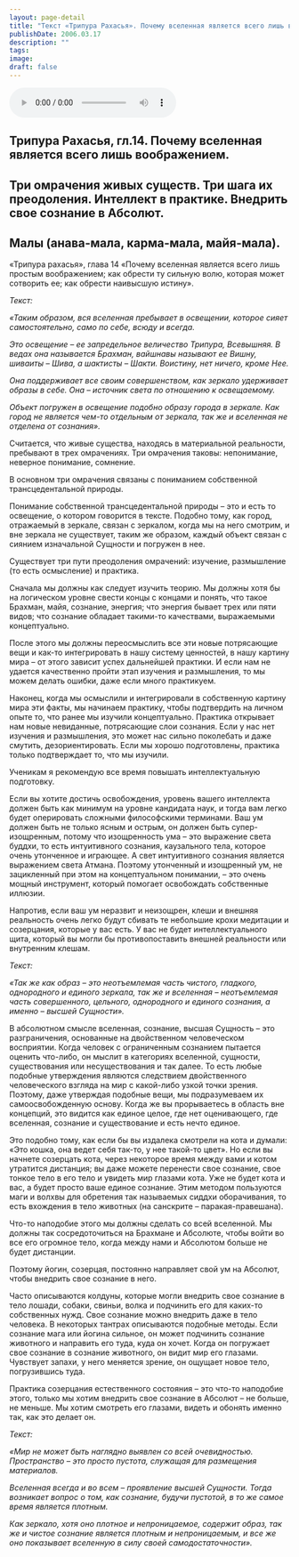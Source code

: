 ```yaml
---
layout: page-detail
title: "Текст «Трипура Рахасья». Почему вселенная является всего лишь воображением"
publishDate: 2006.03.17
description: ""
tags:
image:
draft: false
---
```


<audio title="2006.03.17 - Текст «Трипура Рахасья». Почему вселенная является всего лишь воображением.mp3" src="/upload/iblock/952/952ade47e09bff2556d2f76fe578a691.mp3" controls=""></audio>

## **Трипура Рахасья, гл.14\. Почему вселенная является всего лишь воображением.**
## **Три омрачения живых существ. Три шага их преодоления.** **Интеллект в практике. Внедрить свое сознание в Абсолют.**
## **Малы (анава-мала, карма-мала, майя-мала).**
 «Трипура рахасья», глава 14 «Почему вселенная является всего лишь простым воображением; как обрести ту сильную волю, которая может сотворить ее; как обрести наивысшую истину».

  
_Текст:_ 

 _«Таким образом, вся вселенная пребывает в освещении, которое сияет самостоятельно, само по себе, всюду и всегда._ 

 _Это освещение – ее запредельное величество Трипура, Всевышняя. В ведах она называется Брахман, вайшнавы называют ее Вишну, шиваиты – Шива, а шактисты – Шакти. Воистину, нет ничего, кроме Нее._ 

 _Она поддерживает все своим совершенством, как зеркало удерживает образы в себе. Она – источник света по отношению к освещаемому._ 

 _Объект погружен в освещение подобно образу города в зеркале. Как город не является чем-то отдельным от зеркала, так же и вселенная не отделена от сознания»._ 

 Считается, что живые существа, находясь в материальной реальности, пребывают в трех омрачениях. Три омрачения таковы: непонимание, неверное понимание, сомнение.

 В основном три омрачения связаны с пониманием собственной трансцедентальной природы.

 Понимание собственной трансцедентальной природы – это и есть то освещение, о котором говорится в тексте. Подобно тому, как город, отражаемый в зеркале, связан с зеркалом, когда мы на него смотрим, и вне зеркала не существует, таким же образом, каждый объект связан с сиянием изначальной Сущности и погружен в нее.

 Существует три пути преодоления омрачений: изучение, размышление (то есть осмысление) и практика.

 Сначала мы должны как следует изучить теорию. Мы должны хотя бы на логическом уровне свести концы с концами и понять, что такое Брахман, майя, сознание, энергия; что энергия бывает трех или пяти видов; что сознание обладает такими-то качествами, выражаемыми концептуально.

 После этого мы должны переосмыслить все эти новые потрясающие вещи и как-то интегрировать в нашу систему ценностей, в нашу картину мира – от этого зависит успех дальнейшей практики. И если нам не удается качественно пройти этап изучения и размышления, то мы можем делать ошибки, даже если много практикуем.

 Наконец, когда мы осмыслили и интегрировали в собственную картину мира эти факты, мы начинаем практику, чтобы подтвердить на личном опыте то, что ранее мы изучили концептуально. Практика открывает нам новые невиданные, потрясающие слои сознания. Если у нас нет изучения и размышления, это может нас сильно поколебать и даже смутить, дезориентировать. Если мы хорошо подготовлены, практика только подтверждает то, что мы изучили.

 Ученикам я рекомендую все время повышать интеллектуальную подготовку.

 Если вы хотите достичь освобождения, уровень вашего интеллекта должен быть как минимум на уровне кандидата наук, и тогда вам легко будет оперировать сложными философскими терминами. Ваш ум должен быть не только ясным и острым, он должен быть супер-изощренным, потому что изощренность ума – это выражение света буддхи, то есть интуитивного сознания, каузального тела, которое очень утонченное и играющее. А свет интуитивного сознания является выражением света Атмана. Поэтому утонченный и изощренный ум, не зацикленный при этом на концептуальном понимании, – это очень мощный инструмент, который помогает освобождать собственные иллюзии.

 Напротив, если ваш ум неразвит и неизощрен, клеши и внешняя реальность очень легко будут сбивать те небольшие крохи медитации и созерцания, которые у вас есть. У вас не будет интеллектуального щита, который вы могли бы противопоставить внешней реальности или внутренним клешам.

  
_Текст:_ 

 _«Так же как образ – это неотъемлемая часть чистого, гладкого, однородного и единого зеркала, так же и вселенная – неотъемлемая часть совершенного, цельного, однородного и единого сознания, а именно – высшей Сущности»._ 

  
 В абсолютном смысле вселенная, сознание, высшая Сущность – это разграничения, основанные на двойственном человеческом восприятии. Когда человек с ограниченным сознанием пытается оценить что-либо, он мыслит в категориях вселенной, сущности, существования или несуществования и так далее. То есть любые подобные утверждения являются следствием двойственного человеческого взгляда на мир с какой-либо узкой точки зрения. Поэтому, даже утверждая подобные вещи, мы подразумеваем их самоосвобожденную основу. Когда же вы прорываетесь в область вне концепций, это видится как единое целое, где нет оценивающего, где вселенная, сознание и существование и есть нечто единое.

 Это подобно тому, как если бы вы издалека смотрели на кота и думали: «Это кошка, она ведет себя так-то, у нее такой-то цвет». Но если вы начнете созерцать кота, через некоторое время между вами и котом утратится дистанция; вы даже можете перенести свое сознание, свое тонкое тело в его тело и увидеть мир глазами кота. Уже не будет кота и вас, а будет просто ваше единое сознание. Этим методом пользуются маги и волхвы для обретения так называемых сиддхи оборачивания, то есть вхождения в тело животных (на санскрите – паракая-правешана).

 Что-то наподобие этого мы должны сделать со всей вселенной. Мы должны так сосредоточиться на Брахмане и Абсолюте, чтобы войти во все его огромное тело, когда между нами и Абсолютом больше не будет дистанции.

 Поэтому йогин, созерцая, постоянно направляет свой ум на Абсолют, чтобы внедрить свое сознание в него.

 Часто описываются колдуны, которые могли внедрить свое сознание в тело лошади, собаки, свиньи, волка и подчинить его для каких-то собственных нужд. Свое сознание можно внедрить даже в тело человека. В некоторых тантрах описываются подобные методы. Если сознание мага или йогина сильное, он может подчинить сознание животного и направить его туда, куда он хочет. Когда он погружает свое сознание в сознание животного, он видит мир его глазами. Чувствует запахи, у него меняется зрение, он ощущает новое тело, погрузившись туда.

 Практика созерцания естественного состояния – это что-то наподобие этого, только мы хотим внедрить свое сознание в Абсолют – не больше, не меньше. Мы хотим смотреть его глазами, видеть и обонять именно так, как это делает он.

  
_Текст:_ 

 _«Мир не может быть наглядно выявлен со всей очевидностью. Пространство – это просто пустота, служащая для размещения материалов._ 

 _Вселенная всегда и во всем – проявление высшей Сущности. Тогда возникает вопрос о том, как сознание, будучи пустотой, в то же самое время является плотным._ 

 _Как зеркало, хотя оно плотное и непроницаемое, содержит образ, так же и чистое сознание является плотным и непроницаемым, и все же оно показывает вселенную в силу своей самодостаточности»._ 
  
  
